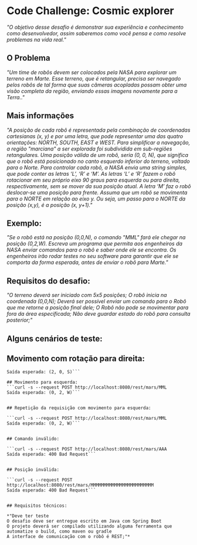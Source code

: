 # Code Challenge: Cosmic explorer
*"O objetivo desse desafio é demonstrar sua experiência e conhecimento como desenvolvedor, 
assim saberemos como você pensa e como resolve problemas na vida real."*

## O Problema
*"Um time de robôs devem ser colocados pela NASA para explorar um terreno em Marte.
Esse terreno, que é retangular, precisa ser navegado pelos robôs de tal forma que suas câmeras acopladas possam obter uma visão completa da região, 
enviando essas imagens novamente para a Terra.."*

## Mais informações
*"A posição de cada robô é representada pela combinação de coordenadas cartesianas (x, y) e por uma letra, que pode representar uma das quatro orientações: NORTH, SOUTH, EAST e WEST. 
Para simplificar a navegação, a região "marciana" a ser explorada foi subdividida em sub-regiões retangulares.
Uma posição válida de um robô, seria (0, 0, N), que significa que o robô está posicionado no canto esquerdo inferior do terreno, voltado para o Norte.
Para controlar cada robô, a NASA envia uma string simples, que pode conter as letras ‘L’, ‘R’ e ‘M’. As letras ‘L’ e ‘R’ 
fazem o robô rotacionar em seu próprio eixo 90 graus para esquerda ou para direita, respectivamente, sem se mover da sua posição atual. A letra ‘M’ faz o robô deslocar-se uma posição para frente.
Assuma que um robô se movimenta para o NORTE em relação ao eixo y. Ou seja, um passo para o NORTE da posição (x,y), é a posição (x, y+1)."*

## Exemplo:
*"Se o robô está na posição (0,0,N), o comando "MML" fará ele chegar na posição (0,2,W).
Escreva um programa que permita aos engenheiros da NASA enviar comandos para o robô e saber onde ele se encontra. 
Os engenheiros irão rodar testes no seu software para garantir que ele se comporta da forma esperada, 
antes de enviar o robô para Marte."*

## Requisitos do desafio:
*"O terreno deverá ser iniciado com 5x5 posições;
O robô inicia na coordenada (0,0,N);
Deverá ser possível enviar um comando para o Robô que me retorne a posição final dele;
O Robô não pode se movimentar para fora da área especificada;
Não deve guardar estado do robô para consulta posterior;"*


## Alguns cenários de teste:

## Movimento com rotação para direita:

```curl -s --request POST http://localhost:8080/rest/mars/MMRMMRMM
Saída esperada: (2, 0, S)```

## Movimento para esquerda:
```curl -s --request POST http://localhost:8080/rest/mars/MML
Saída esperada: (0, 2, W)```


## Repetição da requisição com movimento para esquerda:

```curl -s --request POST http://localhost:8080/rest/mars/MML
Saída esperada: (0, 2, W)```


## Comando inválido:

```curl -s --request POST http://localhost:8080/rest/mars/AAA
Saída esperada: 400 Bad Request```


## Posição inválida:

```curl -s --request POST http://localhost:8080/rest/mars/MMMMMMMMMMMMMMMMMMMMMMMM
Saída esperada: 400 Bad Request```


## Requisitos técnicos:

*"Deve ter teste
O desafio deve ser entregue escrito em Java com Spring Boot
O projeto deverá ser compilado utilizando alguma ferramenta que automatize o build, como maven ou gradle
A interface de comunicação com o robô é REST;"*

